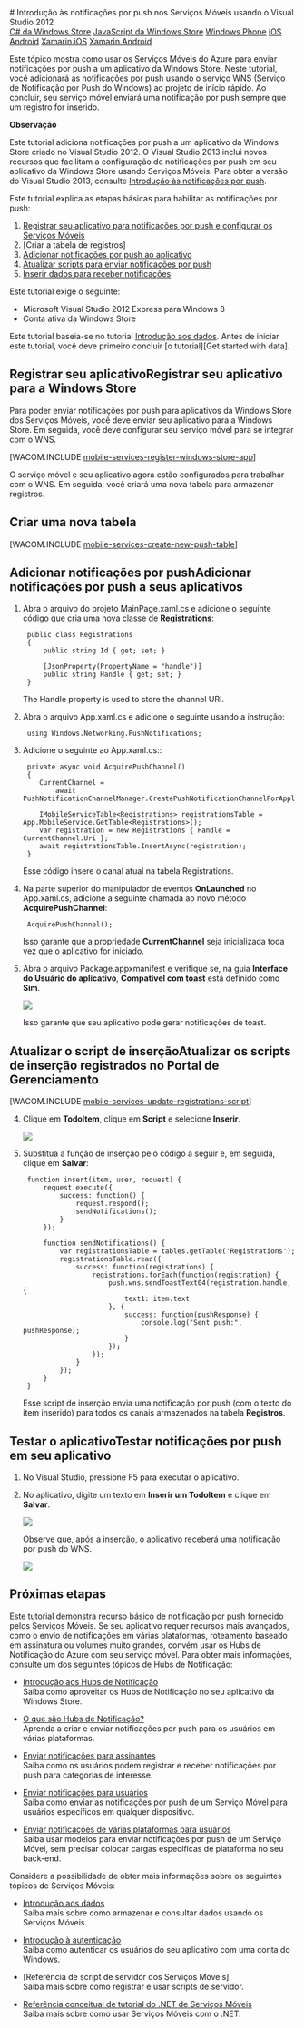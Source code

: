 <properties linkid="develop-mobile-tutorials-get-started-with-push-dotnet" urlDisplayName="Introdução às Notificações por Push" pageTitle="Introdução às notificações por push - Serviços Móveis" metaKeywords="notificações por push C#" description="Saiba como usar as notificações por push com os Serviços Móveis do Azure." metaCanonical="http://www.windowsazure.com/pt-br/develop/mobile/tutorials/get-started-with-push-dotnet/" disqusComments="0" umbracoNaviHide="1" documentationCenter="Mobile" title="Introdução às notificações por push nos Serviços Móveis usando o Visual Studio 2012" authors="" />
# Introdução às notificações por push nos Serviços Móveis usando o Visual Studio 2012

<div class="dev-center-tutorial-selector sublanding"> 
	<a href="/pt-br/develop/mobile/tutorials/get-started-with-push-dotnet-vs2012" title="C# da Windows Store" class="current">C# da Windows Store</a>
	<a href="/pt-br/develop/mobile/tutorials/get-started-with-push-js-vs2012" title="JavaScript da Windows Store">JavaScript da Windows Store</a>
	<a href="/pt-br/develop/mobile/tutorials/get-started-with-push-wp8" title="Windows Phone">Windows Phone</a>
	<a href="/pt-br/develop/mobile/tutorials/get-started-with-push-ios" title="iOS">iOS</a>
	<a href="/pt-br/develop/mobile/tutorials/get-started-with-push-android" title="Android">Android</a>
	<a href="/pt-br/develop/mobile/tutorials/get-started-with-push-xamarin-ios" title="Xamarin.iOS">Xamarin.iOS</a>
	<a href="/pt-br/develop/mobile/tutorials/get-started-with-push-xamarin-android" title="Xamarin.Android">Xamarin.Android</a>
</div>	

Este tópico mostra como usar os Serviços Móveis do Azure para enviar notificações por push a um aplicativo da Windows Store. 
Neste tutorial, você adicionará as notificações por push usando o serviço WNS (Serviço de Notificação por Push do Windows) ao projeto de início rápido. Ao concluir, seu serviço móvel enviará uma notificação por push sempre que um registro for inserido.

<div class="dev-callout"><b>Observação</b>
	<p>Este tutorial adiciona notificações por push a um aplicativo da Windows Store criado no Visual Studio 2012. O Visual Studio 2013 inclui novos recursos que facilitam a configuração de notificações por push em seu aplicativo da Windows Store usando Serviços Móveis. Para obter a versão do Visual Studio 2013, consulte <a href="/pt-br/develop/mobile/tutorials/get-started-with-push-dotnet">Introdução às notificações por push</a>.</p>
</div>

Este tutorial explica as etapas básicas para habilitar as notificações por push:

1. [Registrar seu aplicativo para notificações por push e configurar os Serviços Móveis]
2. [Criar a tabela de registros]
3. [Adicionar notificações por push ao aplicativo]
4. [Atualizar scripts para enviar notificações por push]
5. [Inserir dados para receber notificações]

Este tutorial exige o seguinte:

+ Microsoft Visual Studio 2012 Express para Windows 8
+ Conta ativa da Windows Store

Este tutorial baseia-se no tutorial [Introdução aos dados]. Antes de iniciar este tutorial, você deve primeiro concluir [o tutorial][Get started with data]. 

<h2><a name="register"></a><span class="short-header">Registrar seu aplicativo</span>Registrar seu aplicativo para a Windows Store</h2>

Para poder enviar notificações por push para aplicativos da Windows Store dos Serviços Móveis, você deve enviar seu aplicativo para a Windows Store. Em seguida, você deve configurar seu serviço móvel para se integrar com o WNS.

[WACOM.INCLUDE [mobile-services-register-windows-store-app](../includes/mobile-services-register-windows-store-app.md)]

O serviço móvel e seu aplicativo agora estão configurados para trabalhar com o WNS. Em seguida, você criará uma nova tabela para armazenar registros.

## <a name="create-table"></a>Criar uma nova tabela

[WACOM.INCLUDE [mobile-services-create-new-push-table](../includes/mobile-services-create-new-push-table.md)]

<h2><a name="add-push"></a><span class="short-header">Adicionar notificações por push</span>Adicionar notificações por push a seus aplicativos</h2>

1. Abra o arquivo do projeto MainPage.xaml.cs e adicione o seguinte código que cria uma nova classe de **Registrations**:

	    public class Registrations
	    {
	        public string Id { get; set; }
	
	        [JsonProperty(PropertyName = "handle")]
	        public string Handle { get; set; }
	    }
	
	The Handle property is used to store the channel URI.

2. Abra o arquivo App.xaml.cs e adicione o seguinte usando a instrução:

        using Windows.Networking.PushNotifications;

3. Adicione o seguinte ao App.xaml.cs::
	
        private async void AcquirePushChannel()
	    {
	       CurrentChannel = 
               await PushNotificationChannelManager.CreatePushNotificationChannelForApplicationAsync();
	
	       IMobileServiceTable<Registrations> registrationsTable = App.MobileService.GetTable<Registrations>();
	       var registration = new Registrations { Handle = CurrentChannel.Uri };
	       await registrationsTable.InsertAsync(registration);
        }

     Esse código insere o canal atual na tabela Registrations.
    
4. Na parte superior do manipulador de eventos **OnLaunched** no App.xaml.cs, adicione a seguinte chamada ao novo método **AcquirePushChannel**:

        AcquirePushChannel();

   Isso garante que a propriedade **CurrentChannel** seja inicializada toda vez que o aplicativo for iniciado.
		
5. Abra o arquivo Package.appxmanifest e verifique se, na guia **Interface do Usuário do aplicativo**, **Compatível com toast** está definido como **Sim**.

   	![][15]

   	Isso garante que seu aplicativo pode gerar notificações de toast. 

<h2><a name="update-scripts"></a><span class="short-header">Atualizar o script de inserção</span>Atualizar os scripts de inserção registrados no Portal de Gerenciamento</h2>

[WACOM.INCLUDE [mobile-services-update-registrations-script](../includes/mobile-services-update-registrations-script.md)]

4. Clique em **TodoItem**, clique em **Script** e selecione **Inserir**. 

   	![][5]

5. Substitua a função de inserção pelo código a seguir e, em seguida, clique em **Salvar**:

	    function insert(item, user, request) {
    	    request.execute({
        	    success: function() {
            	    request.respond();
            	    sendNotifications();
        	    }
    	    });

	        function sendNotifications() {
        	    var registrationsTable = tables.getTable('Registrations');
        	    registrationsTable.read({
            	    success: function(registrations) {
                	    registrations.forEach(function(registration) {
                    	    push.wns.sendToastText04(registration.handle, {
                        	    text1: item.text
                    	    }, {
                        	    success: function(pushResponse) {
                            	    console.log("Sent push:", pushResponse);
                        	    }
                    	    });
                	    });
            	    }
        	    });
    	    }
	    }

    Esse script de inserção envia uma notificação por push (com o texto do item inserido) para todos os canais armazenados na tabela **Registros**.

<h2><a name="test"></a><span class="short-header">Testar o aplicativo</span>Testar notificações por push em seu aplicativo</h2>

1. No Visual Studio, pressione F5 para executar o aplicativo.

2. No aplicativo, digite um texto em **Inserir um TodoItem** e clique em **Salvar**.

   	![][13]

   	Observe que, após a inserção, o aplicativo receberá uma notificação por push do WNS.

   	![][14]

## <a name="next-steps"> </a>Próximas etapas

Este tutorial demonstra recurso básico de notificação por push fornecido pelos Serviços Móveis. Se seu aplicativo requer recursos mais avançados, como o envio de notificações em várias plataformas, roteamento baseado em assinatura ou volumes muito grandes, convém usar os Hubs de Notificação do Azure com seu serviço móvel. Para obter mais informações, consulte um dos seguintes tópicos de Hubs de Notificação:

+ [Introdução aos Hubs de Notificação]
  <br/>Saiba como aproveitar os Hubs de Notificação no seu aplicativo da Windows Store.

+ [O que são Hubs de Notificação?]
	<br/>Aprenda a criar e enviar notificações por push para os usuários em várias plataformas.

+ [Enviar notificações para assinantes]
	<br/>Saiba como os usuários podem registrar e receber notificações por push para categorias de interesse.

+ [Enviar notificações para usuários]
	<br/>Saiba como enviar as notificações por push de um Serviço Móvel para usuários específicos em qualquer dispositivo.

+ [Enviar notificações de várias plataformas para usuários]
	<br/>Saiba usar modelos para enviar notificações por push de um Serviço Móvel, sem precisar colocar cargas específicas de plataforma no seu back-end.

Considere a possibilidade de obter mais informações sobre os seguintes tópicos de Serviços Móveis:

* [Introdução aos dados]
  <br/>Saiba mais sobre como armazenar e consultar dados usando os Serviços Móveis.

* [Introdução à autenticação]
  <br/>Saiba como autenticar os usuários do seu aplicativo com uma conta do Windows.

* [Referência de script de servidor dos Serviços Móveis]
  <br/>Saiba mais sobre como registrar e usar scripts de servidor.

* [Referência conceitual de tutorial do .NET de Serviços Móveis]
  <br/>Saiba mais sobre como usar Serviços Móveis com o .NET. 


<!-- Anchors. -->
[Registrar seu aplicativo para notificações por push e configurar os Serviços Móveis]: #register
[Criar a tabela Registrations]: #create-table
[Atualizar scripts para enviar notificações por push]: #update-scripts
[Adicionar notificações por push ao aplicativo]: #add-push
[Inserir dados para receber notificações]: #test
[Próximas etapas]:#next-steps

<!-- Images. -->





[5]: ./media/mobile-services-windows-store-dotnet-get-started-push-vs2012/mobile-insert-script-push2.png







[13]: ./media/mobile-services-windows-store-dotnet-get-started-push-vs2012/mobile-quickstart-push1.png
[14]: ./media/mobile-services-windows-store-dotnet-get-started-push-vs2012/mobile-quickstart-push2.png
[15]: ./media/mobile-services-windows-store-dotnet-get-started-push-vs2012/mobile-app-enable-toast-win8.png



<!-- URLs. -->
[Enviar uma página do aplicativo]: http://go.microsoft.com/fwlink/p/?LinkID=266582
[Meus Aplicativos]: http://go.microsoft.com/fwlink/p/?LinkId=262039
[Live SDK para Windows]: http://go.microsoft.com/fwlink/p/?LinkId=262253
[Introdução aos dados]: /pt-br/develop/mobile/tutorials/get-started-with-data-dotnet
[Introdução à autenticação]: /pt-br/develop/mobile/tutorials/get-started-with-users-dotnet
[Introdução às notificações por push]: ../tutorials/mobile-services-get-started-with-push-dotnet.md
[Enviar notificações por push aos usuários do aplicativo]: ../tutorials/mobile-services-push-notifications-to-app-users-dotnet.md
[Autorizar usuários com scripts]: ../tutorials/mobile-services-authorize-users-dotnet.md
[JavaScript e HTML]: ../tutorials/mobile-services-get-started-with-push-js.md

[Portal de Gerenciamento do Azure]: https://manage.windowsazure.com/
[Referência ao script de servidor dos Serviços Móveis]: http://go.microsoft.com/fwlink/?LinkId=262293
[Objeto wns]: http://go.microsoft.com/fwlink/p/?LinkId=260591
[Referência conceitual de tutorial do .NET de Serviços Móveis]: /pt-br/develop/mobile/how-to-guides/work-with-net-client-library/
[Introdução aos Hubs de Notificação]: /pt-br/manage/services/notification-hubs/getting-started-windows-dotnet/
[O que são Hubs de Notificação?]: /pt-br/develop/net/how-to-guides/service-bus-notification-hubs/
[Enviar notificações para assinantes]: /pt-br/manage/services/notification-hubs/breaking-news-dotnet/
[Enviar notificações para usuários]: /pt-br/manage/services/notification-hubs/notify-users/
[Enviar notificações de várias plataformas para usuários]: /pt-br/manage/services/notification-hubs/notify-users-xplat-mobile-services/

